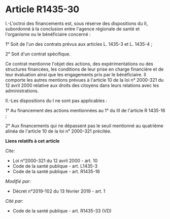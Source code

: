 # Article R1435-30

I.-L'octroi des financements est, sous réserve des dispositions du II, subordonné à la conclusion entre l'agence régionale de
santé et l'organisme ou le bénéficiaire concerné : 

1° Soit de l'un des contrats prévus aux articles L. 1435-3 et L. 1435-4 ; 

2° Soit d'un contrat spécifique. 

Ce contrat mentionne l'objet des actions, des expérimentations ou des structures financées, les conditions de leur prise en
charge financière et de leur évaluation ainsi que les engagements pris par le bénéficiaire. Il comporte les autres mentions
prévues à l'article 10 de la loi n° 2000-321 du 12 avril 2000 relative aux droits des citoyens dans leurs relations avec les
administrations. 

II.-Les dispositions du I ne sont pas applicables : 

1° Au financement des actions mentionnées au 1° du III de l'article R 1435-16 ; 

2° Aux financements qui ne dépassent pas le seuil mentionné au quatrième alinéa de l'article 10 de la loi n° 2000-321
précitée.

**Liens relatifs à cet article**

_Cite_:

  - Loi n°2000-321 du 12 avril 2000 - art. 10
  - Code de la santé publique - art. L1435-3
  - Code de la santé publique - art. R1435-16

_Modifié par_:

  - Décret n°2019-102 du 13 février 2019 - art. 1

_Cité par_:

  - Code de la santé publique - art. R1435-33 (VD)
